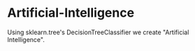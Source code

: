 # Artificial-Intelligence
Using sklearn.tree's DecisionTreeClassifier we create "Artificial Intelligence".
